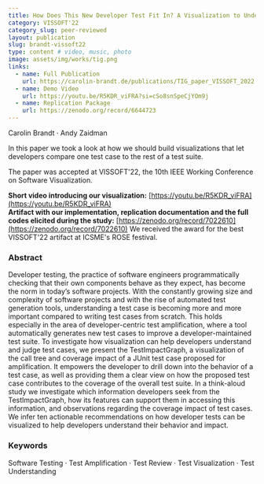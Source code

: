 ```yaml
---
title: How Does This New Developer Test Fit In? A Visualization to Understand Amplified Test Cases
category: VISSOFT'22
category_slug: peer-reviewed
layout: publication
slug: brandt-vissoft22
type: content # video, music, photo
image: assets/img/works/tig.png
links:
  - name: Full Publication
    url: https://carolin-brandt.de/publications/TIG_paper_VISSOFT_2022.pdf
  - name: Demo Video
    url: https://youtu.be/R5KDR_viFRA?si=cSo8snSpeCjYOm9j
  - name: Replication Package
    url: https://zenodo.org/record/6644723
---
```


Carolin Brandt · Andy Zaidman

In this paper we took a look at how we should build visualizations that let developers compare one test case to the rest of a test suite.

The paper was accepted at VISSOFT'22, the 10th IEEE Working Conference on Software Visualization.

**Short video introducing our visualization:** [https://youtu.be/R5KDR_viFRA](https://youtu.be/R5KDR_viFRA)  
**Artifact with our implementation, replication documentation and the full codes elicited during the study:**
[https://zenodo.org/record/7022610](https://zenodo.org/record/7022610)
We received the award for the best VISSOFT'22 artifact at ICSME's ROSE festival.

### Abstract
Developer testing, the practice of software engineers programmatically checking that their own components behave as they expect, has become the norm in today’s software projects. With the constantly growing size and complexity of software projects and with the rise of automated test generation tools, understanding a test case is becoming more and more important compared to writing test cases from scratch.
This holds especially in the area of developer-centric test amplification, where a tool automatically generates new test cases to improve a developer-maintained test suite. To investigate how visualization can help developers understand and judge test cases, we present the TestImpactGraph, a visualization of the call tree and coverage impact of a JUnit test case proposed for amplification. It empowers the developer to drill down into the behavior of a test case, as well as providing them a clear view on how the proposed test case contributes to the coverage of the overall test suite. In a think-aloud study we investigate which information developers seek from the TestImpactGraph, how its features can support them in accessing this information, and observations regarding the coverage impact of test cases. We infer ten actionable recommendations on how developer tests can be visualized to help developers understand their behavior and impact.


### Keywords
Software Testing · Test Amplification · Test Review · Test Visualization · Test Understanding
